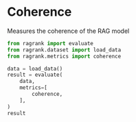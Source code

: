 # Coherence

Measures the coherence of the RAG model

```python 
from ragrank import evaluate
from ragrank.dataset import load_data
from ragrank.metrics import coherence

data = load_data()
result = evaluate(
    data,
    metrics=[
        coherence,
    ],
)
result
```